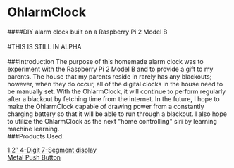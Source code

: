 # OhlarmClock
####DIY alarm clock built on a Raspberry Pi 2 Model B
<br />
<br />
#THIS IS STILL IN ALPHA
<br />
<br />
###Introduction
  The purpose of this homemade alarm clock was to experiment with the Raspberry Pi 2 Model B and to provide a gift to my parents. The house that my parents reside in rarely has any blackouts; however, when they do occur, all of the digital clocks in the house need to be manually set. With the OhlarmClock, it will continue to perform regularly after a blackout by fetching time from the internet. In the future, I hope to make the OhlarmClock capable of drawing power from a constantly charging battery so that it will be able to run through a blackout. I also hope to utilize the OhlarmClock as the next "home controlling" siri by learning machine learning. 
<br />
###Products Used:

[1.2″ 4-Digit 7-Segment display](https://www.adafruit.com/products/1268)<br />
[Metal Push Button](https://www.adafruit.com/products/481)
